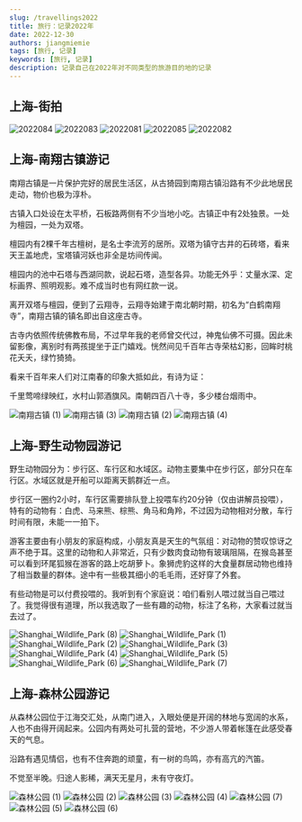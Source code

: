 ```yaml
---
slug: /travellings2022
title: 旅行：记录2022年
date: 2022-12-30
authors: jiangmiemie
tags: [旅行, 记录]
keywords: [旅行, 记录]
description: 记录自己在2022年对不同类型的旅游目的地的记录
---
```


## 上海-街拍

![2022084](/2023/2022084.jpg)
![2022083](/2023/2022083.jpg)
![2022081](/2023/2022081.jpg)
![2022085](/2023/2022085.jpg)
![2022082](/2023/2022082.jpg)

## 上海-南翔古镇游记

南翔古镇是一片保护完好的居民生活区，从古猗园到南翔古镇沿路有不少此地居民走动，物价也极为淳朴。

古镇入口处设在太平桥，石板路两侧有不少当地小吃。古镇正中有2处独景。一处为檀园，一处为双塔。

檀园内有2棵千年古檀树，是名士李流芳的居所。双塔为镇守古井的石砖塔，看来天王盖地虎，宝塔镇河妖也非全是坊间传闻。

檀园内的池中石塔与西湖同款，说起石塔，造型各异。功能无外乎：丈量水深、定标画界、照明观影。难不成当时也有网红款一说。

离开双塔与檀园，便到了云翔寺，云翔寺始建于南北朝时期，初名为“白鹤南翔寺”，南翔古镇的镇名即出自这座古寺。

古寺内依照传统佛教布局，不过早年我的老师曾交代过，神鬼仙佛不可摄。因此未留影像，离别时有两孩提坐于正门嬉戏。恍然间见千百年古寺荣枯幻影，回眸时桃花夭夭，绿竹猗猗。

看来千百年来人们对江南春的印象大抵如此，有诗为证：

千里莺啼绿映红，水村山郭酒旗风。南朝四百八十寺，多少楼台烟雨中。

![南翔古镇 (1)](/2023/nanxiangtown1.jpg)
![南翔古镇 (3)](/2023/nanxiangtown3.jpg)
![南翔古镇 (2)](/2023/nanxiangtown2.jpg)
![南翔古镇 (4)](/2023/nanxiangtown4.jpg)

## 上海-野生动物园游记

野生动物园分为：步行区、车行区和水域区。动物主要集中在步行区，部分只在车行区。水域区就是开船可以距离天鹅群近一点。

步行区一圈约2小时，车行区需要排队登上投喂车约20分钟（仅由讲解员投喂），特有的动物有：白虎、马来熊、棕熊、角马和角羚，不过因为动物相对分散，车行时间有限，未能一一拍下。

游客主要由有小朋友的家庭构成，小朋友真是天生的气氛组：对动物的赞叹惊讶之声不绝于耳。这里的动物和人非常近，只有少数肉食动物有玻璃阻隔，在猴岛甚至可以看到环尾狐猴在游客的路上吃胡萝卜。象狮虎豹这样的大食量群居动物也维持了相当数量的群体。途中有一些极其细小的毛毛雨，还好穿了外套。

有些动物是可以付费投喂的。我听到有个家庭说：咱们看别人喂过就当自己喂过了。我觉得很有道理，所以我选取了一些有趣的动物，标注了名称，大家看过就当去过了。

![Shanghai_Wildlife_Park (8)](/2023/Shanghai_Wildlife_Park8.jpg)
![Shanghai_Wildlife_Park (1)](/2023/Shanghai_Wildlife_Park1.jpg)
![Shanghai_Wildlife_Park (2)](/2023/Shanghai_Wildlife_Park2.jpg)
![Shanghai_Wildlife_Park (3)](/2023/Shanghai_Wildlife_Park3.jpg)
![Shanghai_Wildlife_Park (4)](/2023/Shanghai_Wildlife_Park4.jpg)
![Shanghai_Wildlife_Park (5)](/2023/Shanghai_Wildlife_Park5.jpg)
![Shanghai_Wildlife_Park (6)](/2023/Shanghai_Wildlife_Park6.jpg)
![Shanghai_Wildlife_Park (7)](/2023/Shanghai_Wildlife_Park7.jpg)

## 上海-森林公园游记

从森林公园位于江海交汇处，从南门进入，入眼处便是开阔的林地与宽阔的水系，人也不由得开阔起来。公园内有两处可扎营的营地，不少游人带着帐篷在此感受春天的气息。

沿路有遇见情侣，也有不住奔跑的顽童，有一树的鸟鸣，亦有高亢的汽笛。

不觉至半晚。归途人影稀，满天无星月，未有守夜灯。

![森林公园 (1)](/2023/ForestPark1.jpg)
![森林公园 (2)](/2023/ForestPark2.jpg)
![森林公园 (3)](/2023/ForestPark3.jpg)
![森林公园 (4)](/2023/ForestPark4.jpg)
![森林公园 (7)](/2023/ForestPark7.jpg)
![森林公园 (5)](/2023/ForestPark5.jpg)
![森林公园 (6)](/2023/ForestPark6.jpg)
